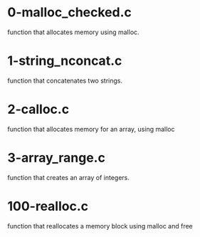 # 0-malloc_checked.c

function that allocates memory using malloc.

# 1-string_nconcat.c

function that concatenates two strings.

# 2-calloc.c

function that allocates memory for an array, using malloc

# 3-array_range.c

function that creates an array of integers.

# 100-realloc.c

function that reallocates a memory block using malloc and free
